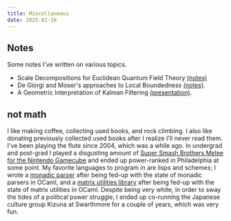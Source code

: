 ```yaml
---
title: Miscellaneous
date: 2025-01-16
---
```

## Notes
Some notes I've written on various topics.

+ Scale Decompositions for Euclidean Quantum Field Theory [(notes)](assets/scale-decompositions.pdf)
+ De Giorgi and Moser's approaches to Local Boundedness
  [(notes)](assets/degiorgi-moser.pdf).
+ A Geometric Interpretation of Kalman Filtering
  [(presentation)](assets/ads-kf-presentation.pdf).

## not math
I like making coffee, collecting used books, and rock climbing. I also
like donating previously collected used books after I realize I'll
never read them. I've been playing the flute since 2004, which was a
while ago. In undergrad and post-grad I played a disgusting amount of
[Super Smash Brothers Melee for the Nintendo
Gamecube](https://www.youtube.com/watch?v=9YXd48W9pjQ)
and ended up power-ranked in Philadelphia at some point. My favorite
languages to program in are lisps and schemes; I wrote a [monadic
parser](https://github.com/LiamPack/parmesan) after being fed-up with
the state of monadic parsers in OCaml, and a [matrix utilities
library](https://github.com/LiamPack/chez-matrices) after being fed-up
with the state of matrix utilities in OCaml. Despite being very white,
in order to sway the tides of a political power struggle, I ended up
co-running the Japanese culture group Kizuna at Swarthmore for a
couple of years, which was very fun.
